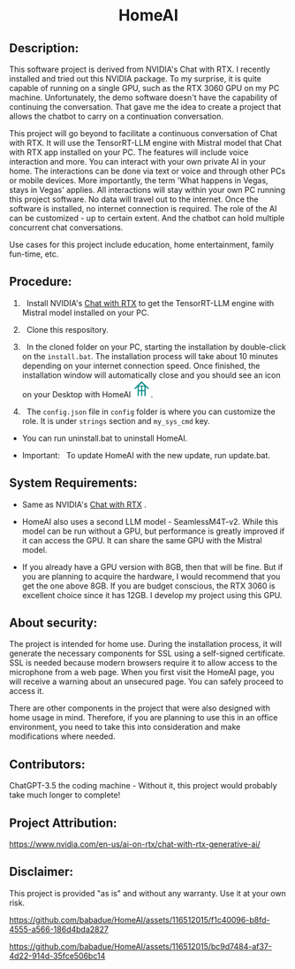 # <div align="center">HomeAI</div>

## Description:

This software project is derived from NVIDIA's Chat with RTX. I recently installed and 
tried out this NVIDIA package. To my surprise, it is quite capable of running on a 
single GPU, such as the RTX 3060 GPU on my PC machine. Unfortunately, the demo 
software doesn't have the capability of continuing the conversation. That gave me the 
idea to create a project that allows the chatbot to carry on a continuation conversation. 

This project will go beyond to facilitate a continuous conversation of Chat with RTX. It will use the TensorRT-LLM engine with Mistral model that Chat with RTX app installed on your PC. The features will include voice interaction and more. You can interact with your own private AI in your home. The interactions can be done via text or voice and through other PCs or mobile devices. More importantly, the term 'What happens in Vegas, stays in Vegas' applies. All interactions will stay within your own PC running this project software. No data will travel out to the internet. Once the software is installed, no internet connection is required.  The role of the AI can be customized - up to certain extent.  And the chatbot can hold multiple concurrent chat conversations.  

Use cases for this project include education, home entertainment, family fun-time, etc.

## Procedure:

1. &nbsp; Install NVIDIA's [Chat with RTX](https://www.nvidia.com/en-us/ai-on-rtx/chat-with-rtx-generative-ai/) to get the TensorRT-LLM engine with Mistral model installed on your PC.

2. &nbsp; Clone this respository.

3. &nbsp; In the cloned folder on your PC, starting the installation by double-click on the `install.bat`.  The installation process will take about 10 minutes depending on your internet connection speed.  Once finished, the installation window will automatically close and you should see an icon on your Desktop with HomeAI ![ ](homeai.png "Optional title").

4. &nbsp; The `config.json` file in `config` folder is where you can customize the role.  It is under `strings` section and `my_sys_cmd` key.

* You can run uninstall.bat to uninstall HomeAI.

* Important: &nbsp; To update HomeAI with the new update, run update.bat.

## System Requirements:

* Same as NVIDIA's [Chat with RTX](https://www.nvidia.com/en-us/ai-on-rtx/chat-with-rtx-generative-ai/) .

* HomeAI also uses a second LLM model - SeamlessM4T-v2.  While this model can be run without a GPU, but performance is 
greatly improved if it can access the GPU. It can share the same GPU with the Mistral model.

* If you already have a GPU version with 8GB, then that will be fine. But if you are planning to acquire the hardware, I would recommend that you get the one above 8GB. If you are budget conscious, the RTX 3060 is excellent choice since it has 12GB. I develop my project using this GPU.

## About security:

The project is intended for home use. During the installation process, it will generate the necessary components for SSL using a self-signed certificate. SSL is needed because modern browsers require it to allow access to the microphone from a web page. When you first visit the HomeAI page, you will receive a warning about an unsecured page. You can safely proceed to access it.

There are other components in the project that were also designed with home usage in mind.  Therefore, if you are planning to use this in an office environment, you need to take this into consideration and make modifications where needed.

## Contributors:

ChatGPT-3.5 the coding machine - Without it, this project would probably take much longer to complete!

## Project Attribution:
https://www.nvidia.com/en-us/ai-on-rtx/chat-with-rtx-generative-ai/

## Disclaimer:

This project is provided "as is" and without any warranty. Use it at your own risk. 
    
https://github.com/babadue/HomeAI/assets/116512015/f1c40096-b8fd-4555-a566-186d4bda2827

https://github.com/babadue/HomeAI/assets/116512015/bc9d7484-af37-4d22-914d-35fce506bc14



